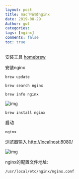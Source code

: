 ```yaml
---
layout: post
title: mac下安装nginx
date: 2019-08-29
Author: gwl
categories: 
tags: [nginx]
comments: false
toc: true
---
```



安装工具
[homebrew](https://brew.sh/index_zh-cn.html)

安装nginx

```
brew update
```

```
brew search nginx
```

```
brew info nginx
```

![img](https://github.com/mouos/image-hosting-service/raw/master/images/2019-08-29-mac-installation-nginx-01.png)

```
brew install nginx
```

启动

```
nginx
```

浏览器输入 [http://localhost:8080/](http://localhost:8080/)

![img](https://github.com/mouos/image-hosting-service/raw/master/images/2019-08-29-mac-installation-nginx-02.png)

nginx的配置文件地址:

```
/usr/local/etc/nginx/nginx.conf
```

